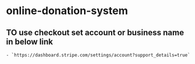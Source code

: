 # online-donation-system

## TO use checkout set account or business name in below link

    - `https://dashboard.stripe.com/settings/account?support_details=true`
